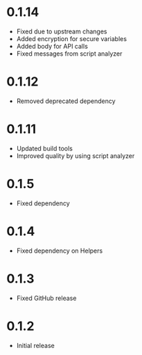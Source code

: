 # 0.1.14

- Fixed due to upstream changes
- Added encryption for secure variables
- Added body for API calls
- Fixed messages from script analyzer

# 0.1.12

- Removed deprecated dependency

# 0.1.11

- Updated build tools
- Improved quality by using script analyzer

# 0.1.5

- Fixed dependency

# 0.1.4

- Fixed dependency on Helpers

# 0.1.3

- Fixed GitHub release

# 0.1.2

- Initial release